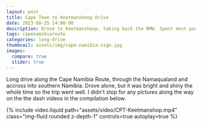 ```yaml
---
layout: post
title: Cape Town to Keetmanshoop Drive
date: 2023-08-25 14:00:00
description: Drove to Keetmanshoop, taking back the BMW. Spent most part of 2023 using it in Cape Town and it was time to return it. 
tags: capenamibiaroute
categories: long-drive
thumbnail: assets/img/cape-namibia-sign.jpg
images:
  compare: true
  slider: true
---
```

Long drive along the Cape Namibia Route, through the Namaqualand and accross into southern Namibia. Drove alone, but it was bright and shiny the whole time so the trip went well. I didn't stop for any pictures along the way on the the dash videos in the compilation below.

<div class="col-12 mt-12 mt-md-0">
        {% include video.liquid path="assets/video/CPT-Keetmanshop.mp4" class="img-fluid rounded z-depth-1" controls=true autoplay=true %}
</div>